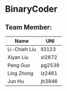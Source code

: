 # BinaryCoder

## Team Member:
| Name        | UNI        |
|-------------|------------|
|Li-Chieh Liu |   ll3123   |
| Xiyan Liu   |   xl2672   |
| Peng Guo    |   pg2539   |
| Ling Zhong  |  lz2461    |
| Jun Hu      |   jh3846   |

##
